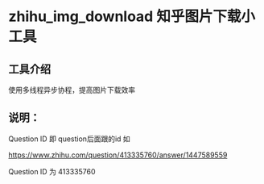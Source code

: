 # zhihu_img_download 知乎图片下载小工具


## 工具介绍 
使用多线程异步协程，提高图片下载效率

## 说明：
Question ID 即 question后面跟的id
如

https://www.zhihu.com/question/413335760/answer/1447589559

Question ID 为 413335760

